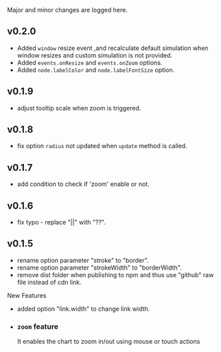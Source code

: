 Major and minor changes are logged here.

## v0.2.0

- Added `window` resize event ,and recalculate default simulation when window resizes and custom simulation is not provided. 
- Added `events.onResize` and `events.onZoom` options.
- Added `node.labelColor` and `node.labelFontSize` option.

## v0.1.9

- adjust tooltip scale when zoom is triggered.

## v0.1.8

- fix option `radius` not updated when `update` method is called.

## v0.1.7

- add condition to check if 'zoom' enable or not.

## v0.1.6

- fix typo - replace "||" with "??".

## v0.1.5

- rename option parameter "stroke" to "border".
- rename option parameter "strokeWidth" to "borderWidth".
- remove dist folder when publishing to npm and thus use "github" raw file instead of cdn link.

New Features

- added option "link.width" to change link width.

- ### `zoom` feature

  It enables the chart to zoom in/out using mouse or touch actions
  
